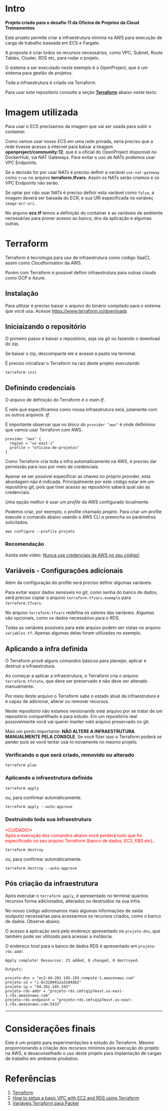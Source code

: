 # Intro

**Projeto criado para o desafio 11 da Oficina de Projetos da Cloud Treinamentos**

Este projeto permite criar a infraestrutura mínima na AWS para execução de carga de trabalho baseada em ECS e Fargate.

A proposta é criar todos os recursos necessários, como VPC, Subnet, Route Tables, Cluster, RDS etc, para rodar o projeto. 

O sistema a ser executado neste exemplo é o OpenProject, que é um sistema para gestão de projetos.

Toda a infraestrutura é criada via Terraform.

Para usar este repositório consulte a seção [**Terraform**](#terraform) abaixo neste texto.

# Imagem utilizada

Para usar o ECS precisamos da imagem que vai ser usada para subir o container. 

Como vamos usar nosso ECS em uma rede privada, seria preciso que a rede tivesse acesso à internet para baixar a imagem **openproject/community:12**, que é a oficial do OpenProject disponível no DockerHub, via NAT Gateways. Para evitar o uso de NATs podemos usar VPC Endpoints. 

Se a decisão for por usar NATs é preciso definir a variável ``use-nat-gateway`` como ``true`` no arquivo **terraform.tfvars**. Assim os NATs serão criamos e os VPC Endpoints não serão.

Se optar por não usar NATs é preciso definir esta variável como ``false``, a imagem deverá ser baixada do ECR, e sua URI especificada na variáveç ``image-ecr-uri``.

No arquivo **ecs.tf** temos a definição do container e as variáveis de ambiente necessárias para prover acesso ao banco, dns da aplicação e algumas outras.

# Terraform

Terraform é tecnologia para uso de infraestrutura como código (IaaC), assim como Cloudformation da AWS. 

Porém com Terraform é possível definir infraestrutura para outras clouds como GCP e Azure.

## Instalação

Para utilizar é preciso baixar o arquivo do binário compilado para o sistema que você usa. Acesse https://www.terraform.io/downloads

## Iniciaizando o repositório

O primeiro passo é baixar o repositório, seja via git ou fazendo o download do zip.

Se baixar o zip, descompacte ele e acesse a pasta via terminal.

É preciso inicializar o Terraform na raiz deste projeto executando 

```
terraform init
```

## Definindo credenciais

O arquivo de definição do Terraform é o *main.tf*.

É nele que especificamos como nossa infraestrutura será, jutamente com os outros arquivos *.tf*.

É importante observar que no bloco do ``provider "aws"`` é onde definimos que vamos usar Terraform com AWS. 

```
provider "aws" {
  region = "us-east-1"
  profile = "oficina-de-projetos"
}
```

Como Terraform cria toda a infra automaticamente na AWS, é preciso dar permissão para isso por meio de credenciais.

Apenar se ser possível especificar as chaves no próprio provider, esta abordagem não é indicada. Principalmente por este código estar em um repositório git, pois que tiver acesso ao repositório saberá qual são as credenciais.

Uma opção melhor é usar um *profile* da AWS configurado localmente. 

Podemis criar, por exemplo, o profile chamado *projeto*. Para criar um profile execute o comando abaixo usando o AWS CLI e preencha os parâmetros solicitados.

```
aws configure --profile projeto
```

### Recomendação
Asista este vídeo: [Nunca use credenciais da AWS no seu código!](https://www.youtube.com/watch?v=8yGaKo4xkxc)


## Variáveis - Configurações adicionais 

Além da configuração do profile será preciso definir algumas variáveis.

Para evitar expor dados sensíveis no git, como senha do banco de dados, será preciso copiar o arquivo ``terraform.tfvars.exemplo`` para ``terraform.tfvars``.

No arquivo ``terraform.tfvars`` redefina os valores das variáveis. Algumas são opcionais, como os dados necessários para o RDS.

Todas as variáveis possíveis para este arquivo podem ser vistas no arquivo ``variables.tf``. Apenas algumas delas foram utilizadas no exemplo.

## Aplicando a infra definida

O Terraform provê alguns comandos básicos para planejar, aplicar e destruir a infraestrutura. 

Ao começar a aplicar a infraestrutura, o Terraform cria o arquivo ``terraform.tfstate``, que deve ser preservado e não deve ser alterado manualmente.

Por meio deste arquivo o Terraform sabe o estado atual da infraestrutura e é capaz de adicionar, alterar ou remover recursos.

Neste repositório não estamos versionando este arquivo por se tratar de um repositório compartilhado e para estudo. Em um repositório real possívelmente você vai querer manter este arquivo preservado no git.

Mais um ponto importante: **NÃO ALTERE A INFRAESTRUTURA MANUALMENTE PELA CONSOLE**. Se você fizer isso o Terraform poderá se perder pois se você tentar usá-lo novamente no mesmo projeto.

###  Verificando o que será criado, removido ou alterado
```
terraform plan
```

###  Aplicando a infraestrutura definida
```
terraform apply
```
ou, para confirmar automáticamente.
```
terraform apply --auto-approve
```

###  Destruindo toda sua infraestrutura

<span style="color:RED">\*CUIDADO!\* <br>
Após a execução dos comandos abaixo você perderá tudo que foi especificado no seu arquivo Terraform (banco de dados, EC2, EBS etc).</span>.

```
terraform destroy
```
ou, para confirmar automáticamente.
```
terraform destroy --auto-approve
```

## Pós criação da infraestrutura

Após executar o ``terraform apply``, é apresentado no terminal quantos recursos forma adicionados, alterados ou destruídos na sua infra.

No nosso código adicionamos mais algumas informações de saída (outputs) necessárias para acessarmos os recursos criados, como o banco de dados. Observe abaixo.

O acesso à aplicação será pelo endereço apresentado no ``projeto-dns``, que também pode ser utilizado para acessar a instância.

O endereço *host* para o banco de dados RDS é apresentado em ``projeto-rds-addr``. 

```
Apply complete! Resources: 23 added, 0 changed, 0 destroyed.

Outputs:

projeto-dns = "ec2-44-201-145-193.compute-1.amazonaws.com"
projeto-id = "i-0c3289412a3104db2"
projeto-ip = "44.201.145.193"
projeto-rds-addr = "projeto-rds.cmfcq1p7msvt.us-east-1.rds.amazonaws.com"
projeto-rds-endpoint = "projeto-rds.cmfcq1p7msvt.us-east-1.rds.amazonaws.com:5432"
```

---

# Considerações finais

Este é um projeto para experimentações e estudo do Terraform. 
Mesmo proporcionando a criação dos recursos mínimos para execução do projeto na AWS, é desaconselhado o uso deste projeto para implantação de cargas de trabalho em ambiente produtivo. 

# Referências

1. [Terraform](https://www.terraform.io/)
2. [How to setup a basic VPC with EC2 and RDS using Terraform](https://dev.to/rolfstreefkerk/how-to-setup-a-basic-vpc-with-ec2-and-rds-using-terraform-3jij)
3. [Variáveis Terraform para Packer](https://stackoverflow.com/questions/58054772/how-to-set-a-packer-variable-from-a-terraform-state)